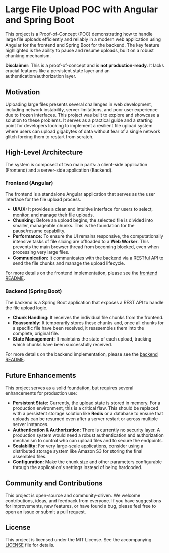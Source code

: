 # Large File Upload POC with Angular and Spring Boot

This project is a Proof-of-Concept (POC) demonstrating how to handle large file uploads efficiently and reliably in a modern web application using Angular for the frontend and Spring Boot for the backend. The key feature highlighted is the ability to pause and resume uploads, built on a robust chunking mechanism.

**Disclaimer:** This is a proof-of-concept and is **not production-ready**. It lacks crucial features like a persistent state layer and an authentication/authorization layer.

## Motivation

Uploading large files presents several challenges in web development, including network instability, server limitations, and poor user experience due to frozen interfaces. This project was built to explore and showcase a solution to these problems. It serves as a practical guide and a starting point for developers looking to implement a resilient file upload system where users can upload gigabytes of data without fear of a single network glitch forcing them to restart from scratch.

## High-Level Architecture

The system is composed of two main parts: a client-side application (Frontend) and a server-side application (Backend).

### Frontend (Angular)

The frontend is a standalone Angular application that serves as the user interface for the file upload process.

-   **UI/UX:** It provides a clean and intuitive interface for users to select, monitor, and manage their file uploads.
-   **Chunking:** Before an upload begins, the selected file is divided into smaller, manageable chunks. This is the foundation for the pause/resume capability.
-   **Performance:** To ensure the UI remains responsive, the computationally intensive tasks of file slicing are offloaded to a **Web Worker**. This prevents the main browser thread from becoming blocked, even when processing very large files.
-   **Communication:** It communicates with the backend via a RESTful API to send the file chunks and manage the upload lifecycle.

For more details on the frontend implementation, please see the [frontend README](frontend/README.md).

### Backend (Spring Boot)

The backend is a Spring Boot application that exposes a REST API to handle the file upload logic.

-   **Chunk Handling:** It receives the individual file chunks from the frontend.
-   **Reassembly:** It temporarily stores these chunks and, once all chunks for a specific file have been received, it reassembles them into the complete, original file.
-   **State Management:** It maintains the state of each upload, tracking which chunks have been successfully received.

For more details on the backend implementation, please see the [backend README](backend/README.md).

## Future Enhancements

This project serves as a solid foundation, but requires several enhancements for production use:

*   **Persistent State:** Currently, the upload state is stored in memory. For a production environment, this is a critical flaw. This should be replaced with a persistent storage solution like **Redis** or a database to ensure that uploads can be resumed even after a server restart or across multiple server instances.
*   **Authentication & Authorization:** There is currently no security layer. A production system would need a robust authentication and authorization mechanism to control who can upload files and to secure the endpoints.
*   **Scalability:** For very large-scale applications, consider using a distributed storage system like Amazon S3 for storing the final assembled files.
*   **Configuration:** Make the chunk size and other parameters configurable through the application's settings instead of being hardcoded.

## Community and Contributions

This project is open-source and community-driven. We welcome contributions, ideas, and feedback from everyone. If you have suggestions for improvements, new features, or have found a bug, please feel free to open an issue or submit a pull request.

## License

This project is licensed under the MIT License. See the accompanying [LICENSE](LICENSE) file for details.
